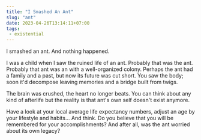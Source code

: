 ```yaml
---
title: "I Smashed An Ant"
slug: "ant"
date: 2023-04-26T13:14:11+07:00
tags:
 - existential
---
```


I smashed an ant. And nothing happened.

I was a child when I saw the ruined life of an ant. Probably that was the ant. Probably
that ant was an with a well-organized colony. Perhaps the ant had a family and a past, but
now its future was cut short. You saw the body; soon it'd decompose leaving memories
and a bridge built from twigs.

The brain was crushed, the heart no longer beats. You can think about any kind of
afterlife but the reality is that ant's own self doesn't exist anymore.

Have a look at your local average life expectancy numbers, adjust an age by your lifestyle
and habits... And think. Do you believe that you will be remembered for your
accomplishments? And after all, was the ant worried about its own legacy?
